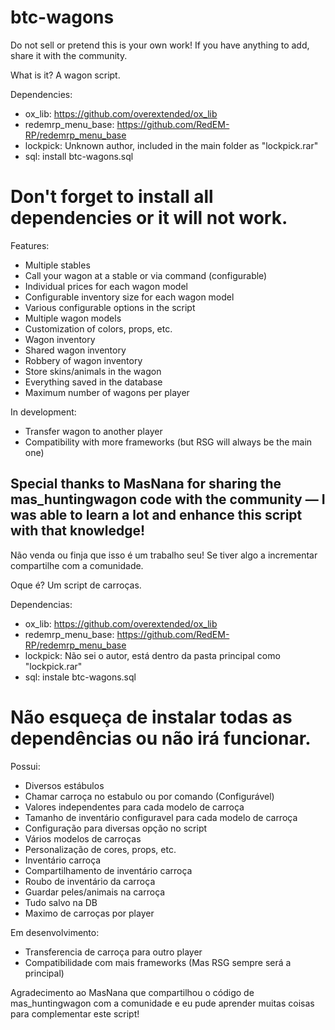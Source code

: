 # btc-wagons

Do not sell or pretend this is your own work!
If you have anything to add, share it with the community.

What is it?
A wagon script.

Dependencies:
- ox_lib: https://github.com/overextended/ox_lib
- redemrp_menu_base: https://github.com/RedEM-RP/redemrp_menu_base
- lockpick: Unknown author, included in the main folder as "lockpick.rar"
- sql: install btc-wagons.sql

# Don't forget to install all dependencies or it will not work.

Features:
- Multiple stables
- Call your wagon at a stable or via command (configurable)
- Individual prices for each wagon model
- Configurable inventory size for each wagon model
- Various configurable options in the script
- Multiple wagon models
- Customization of colors, props, etc.
- Wagon inventory
- Shared wagon inventory
- Robbery of wagon inventory
- Store skins/animals in the wagon
- Everything saved in the database
- Maximum number of wagons per player

In development:
- Transfer wagon to another player
- Compatibility with more frameworks (but RSG will always be the main one)

Special thanks to MasNana for sharing the mas_huntingwagon code with the community — I was able to learn a lot and enhance this script with that knowledge!
----------------------------------------

Não venda ou finja que isso é um trabalho seu!
Se tiver algo a incrementar compartilhe com a comunidade.


Oque é? Um script de carroças.

Dependencias:
- ox_lib: https://github.com/overextended/ox_lib
- redemrp_menu_base: https://github.com/RedEM-RP/redemrp_menu_base
- lockpick: Não sei o autor, está dentro da pasta principal como "lockpick.rar"
- sql: instale btc-wagons.sql 

# Não esqueça de instalar todas as dependências ou não irá funcionar.

Possui:
- Diversos estábulos
- Chamar carroça no estabulo ou por comando (Configurável)
- Valores independentes para cada modelo de carroça
- Tamanho de inventário configuravel para cada modelo de carroça
- Configuração para diversas opção no script
- Vários modelos de carroças
- Personalização de cores, props, etc.
- Inventário carroça
- Compartilhamento de inventário carroça
- Roubo de inventário da carroça
- Guardar peles/animais na carroça
- Tudo salvo na DB
- Maximo de carroças por player


Em desenvolvimento:
- Transferencia de carroça para outro player
- Compatibilidade com mais frameworks (Mas RSG sempre será a principal)

Agradecimento ao MasNana que compartilhou o código de mas_huntingwagon com a comunidade e eu pude aprender muitas coisas para complementar este script!


